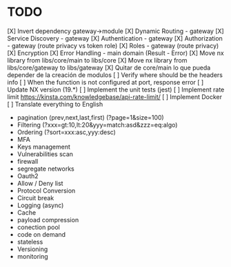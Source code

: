 # TODO

[X] Invert dependency gateway->module
[X] Dynamic Routing - gateway
[X] Service Discovery - gateway
[X] Authentication - gateway
[X] Authorization - gateway (route privacy vs token role)
[X] Roles - gateway (route privacy)
[X] Encryption
[X] Error Handling - main domain (Result - Error)
[X] Move nx library from libs/core/main to libs/core
[X] Move nx library from libs/core/gateway to libs/gateway
[X] Quitar de core/main lo que pueda depender de la creación de modulos
[ ] Verify where should be the headers info
[ ] When the function is not configured at port, response error
[ ] Update NX version (19.*)
[ ] Implement the unit tests (jest)
[ ] Implement rate limit  https://kinsta.com/knowledgebase/api-rate-limit/
[ ] Implement Docker
[ ] Translate everything to English
- pagination (prev,next,last,first) (?page=1&size=100)
- Filtering (?xxx=gt:10,lt:20&yyy=match:asd&zzz=eq:algo)
- Ordering (?sort=xxx:asc,yyy:desc)
- MFA
- Keys management
- Vulnerabilities scan
- firewall
- segregate networks
- Oauth2
- Allow / Deny list
- Protocol Conversion
- Circuit break
- Logging (async)
- Cache
- payload compression
- conection pool
- code on demand
- stateless
- Versioning
- monitoring
